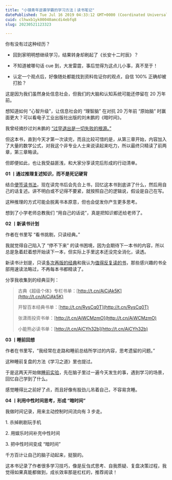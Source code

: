 ```yaml
---
title: "小镇青年逆袭学霸的学习方法丨读书笔记"
datePublished: Tue Jul 16 2019 04:33:12 GMT+0000 (Coordinated Universal Time)
cuid: clhwxb1yk00040amcdi4ebfq8
slug: 20230521123323

---
```


你有没有过这种经历？

* 回到家明明想继续学习，结果转身却刷起了《长安十二时辰》？
    
* 不知道被哪句话 cue 到，大发雷霆，事后觉得为这点儿小事，真不至于！
    
* 认定一个观点后，好像随处都能找到资料佐证你的观点，自信 100% 正确却被打脸？
    

这是因为我们虽然身处信息社会，但我们的大脑和认知系统可能还停留在 20 万年前。

想知道如何 “心智升级”，让信息社会的 “理智脑” 在对抗 20 万年前 “原始脑” 时赢面更大？可以看电子工业出版社出版的刘未鹏的《暗时间》。 

我曾经摘抄过刘未鹏的 [“过早退出是一切失败的根源。”](http://mp.weixin.qq.com/s?__biz=MzI3MzU5MDA1OQ==&mid=2247484453&idx=1&sn=d7f91b9fa1fc36df9126c8fa41faebd0&chksm=eb21b661dc563f77bfbb8dfa30d79c564b229259b3f1dc7c203c4bdf59cc5516a156a3ecbf96&scene=21#wechat_redirect)

但这本书，直到今天才第一次读完，而且比较可惜的是，从第三章开始，内容加入了大量的数学公式，对我这个非专业人士来说读起来吃力，所以最终只精读了前两章，第三章略读。

但即便如此，也让我受益匪浅，和大家分享读完后形成的行动清单。

**01 丨通过推理复述知识，而不是死记硬背**

结合[便签读书法](http://mp.weixin.qq.com/s?__biz=MzI3MzU5MDA1OQ==&mid=2247485698&idx=1&sn=7974d82cac22a7792b81edc34e495d4b&chksm=eb21bb46dc5632505cb8ada7065567f6cec5a336ca6ae45bc99025f4124e02af080cc4c3e0af&scene=21#wechat_redirect)，现在读完书后会先合上书，回忆这本书到底讲了什么，然后用自己的话复述。讲不明白或不记得不要紧，就按照自己的逻辑说，假设是自己在写。

这种推理的方式可能会脱离书本原意，但也会促发你产生更多思考。

想到了小学老师总教我们 “用自己的话说”，真是把知识都还给老师了。

**02 丨新读书计划**

作者在书里写 “看书挑剔，只读经典。”

我就觉得自己陷入了 “停不下来” 的读书困境，因为会期待下一本书的内容，所以总是急着赶着想开始读下一本，但实际上手里这本还没完全消化，读透。

新读书计划是，只读[多次再版的经典](http://mp.weixin.qq.com/s?__biz=MzI3MzU5MDA1OQ==&mid=2247485651&idx=1&sn=479464e1f4b9281c5a46d1f420c418e7&chksm=eb21ba97dc563381e9289b989fca210cac4afc7cc0816d1568cda2410612762edb3dfe015609&scene=21#wechat_redirect)和我认为[值得反复读的书](http://mp.weixin.qq.com/s?__biz=MzI3MzU5MDA1OQ==&mid=2247485492&idx=1&sn=679580b5befd6e7e2094567ec64c0aea&chksm=eb21ba70dc563366a2e904dd0004e4bba6c03b99e72bb26f7449f4c9fddd87cbf5a6711fbcf9&scene=21#wechat_redirect)，那些感兴趣的书全部用速读法略过，不再每本书都精读了。

分享我收集到的经典豆列：

> 古典《超级个体》专栏书单：[http://t.cn/AiCiAk5K](http://t.cn/AiCiAk5K)
> 
> 开智百本经典书单：[http://t.cn/RysCq0T](http://t.cn/RysCq0T)
> 
> 张潇雨投资书单：[http://t.cn/AiWCMzmO](http://t.cn/AiWCMzmO)
> 
> 小能熊必读书单：[http://t.cn/AiCYh32b](http://t.cn/AiCYh32b)

**03 丨睡前回想**

作者在书里写，“我经常在走路和睡前总结所学过的内容，思考遗留的问题。”

这种睡前复盘的方法《学习之道》里也提过。

于是这两天开始做[睡前实验](http://mp.weixin.qq.com/s?__biz=MzI3MzU5MDA1OQ==&mid=2247485141&idx=1&sn=78ea70af72645dfd17f7d8fa7749c7b7&chksm=eb21b491dc563d87687a2423c12e6e10ad89d18e24fd4bb3b19b1aadfea23c303767526d553c&scene=21#wechat_redirect)，先在脑子里过一遍今天发生的事，遇到学习的场景，回忆自己学到了什么。

感觉睡得比之前好了点，而且好像有股劲儿吊着自己，不容易贪睡。

**04 丨利用中性时间思考，形成 “暗时间”**

我做时间记录，用来主动控制时间流向有 3 步走。

1\. 杀掉刷剧玩手机

2\. 用娱乐时间补充中性时间

3\. 把中性时间变成 “暗时间”

千方百计让自己的脑子动起来，挺狠的。

这本书记录了作者很多学习技巧，像是反刍式思考、自我质疑、复盘决策过程，我觉得如果真能都做到，成长效率那是杠杠的，推荐阅读！